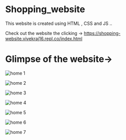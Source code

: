 # Shopping_website
This website is created using HTML , CSS and JS ..

Check out the website the clicking -> https://shopping-website.vivekraj16.repl.co/index.html

# Glimpse of the website->

![home 1](https://github.com/Vivek16-ops/Shopping_website/assets/78420856/6f7f6d23-9864-4b92-814a-834abffff2d8)

![home 2](https://github.com/Vivek16-ops/Shopping_website/assets/78420856/e0da128d-50e2-4c18-b528-f4053722f571)

![home 3](https://github.com/Vivek16-ops/Shopping_website/assets/78420856/72e854d8-8599-4c8c-8e7d-7f5adec66c97)

![home 4](https://github.com/Vivek16-ops/Shopping_website/assets/78420856/7af55b84-10f6-456c-8fdb-5608fbb3a352)

![home 5](https://github.com/Vivek16-ops/Shopping_website/assets/78420856/9458066b-98c2-46c8-907c-a071aa392f73)

![home 6](https://github.com/Vivek16-ops/Shopping_website/assets/78420856/454aa1b3-071d-403e-a615-21ab39ceb423)

![home 7](https://github.com/Vivek16-ops/Shopping_website/assets/78420856/1e7b5535-5b24-4784-8b59-bd5043baea2b)

